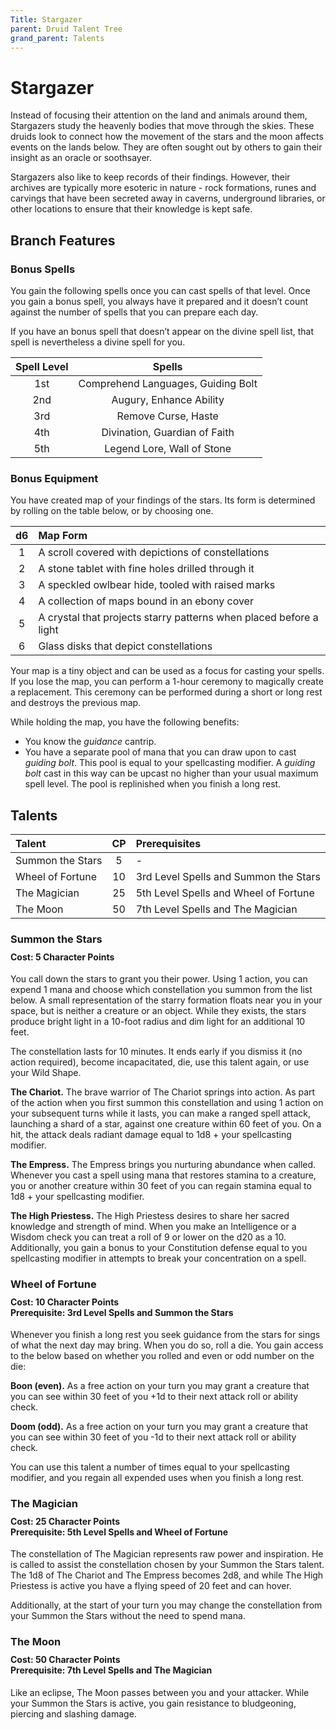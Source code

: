 ```yaml
---
Title: Stargazer
parent: Druid Talent Tree
grand_parent: Talents
---
```


# Stargazer
Instead of focusing their attention on the land and animals around them, Stargazers study the heavenly bodies that move through the skies. These druids look to connect how the movement of the stars and the moon affects events on the lands below. They are often sought out by others to gain their insight as an oracle or soothsayer. 

Stargazers also like to keep records of their findings. However, their archives are typically more esoteric in nature - rock formations, runes and carvings that have been secreted away in caverns, underground libraries, or other locations to ensure that their knowledge is kept safe.

## Branch Features

### Bonus Spells
You gain the following spells once you can cast spells of that level. Once you gain a bonus spell, you always have it prepared and it doesn’t count against the number of spells that you can prepare each day.

If you have an bonus spell that doesn’t appear on the divine spell list, that spell is nevertheless a divine spell for you.

| Spell Level | Spells |
|:-----------:|:------:|
| 1st | Comprehend Languages, Guiding Bolt |   
| 2nd | Augury, Enhance Ability |  
| 3rd | Remove Curse, Haste |  
| 4th | Divination, Guardian of Faith |  
| 5th | Legend Lore, Wall of Stone |  

### Bonus Equipment
You have created map of your findings of the stars. Its form is determined by rolling on the table below, or by choosing one.

| d6 | Map Form |
|:--:|:---------|
| 1 | A scroll covered with depictions of constellations |   
| 2 | A stone tablet with fine holes drilled through it |  
| 3 | A speckled owlbear hide, tooled with raised marks |  
| 4 | A collection of maps bound in an ebony cover |  
| 5 | A crystal that projects starry patterns when placed before a light |  
| 6 | Glass disks that depict constellations |  

Your map is a tiny object and can be used as a focus for casting your spells. If you lose the map, you can perform a 1-hour ceremony to magically create a replacement. This ceremony can be performed during a short or long rest and destroys the previous map.

While holding the map, you have the following benefits:
* You know the *guidance* cantrip.
* You have a separate pool of mana that you can draw upon to cast *guiding bolt*. This pool is equal to your spellcasting modifier. A *guiding bolt* cast in this way can be upcast no higher than your usual maximum spell level. The pool is replinished when you finish a long rest.

## Talents

| Talent | CP | Prerequisites |
|:-------|:--:|:--------------|
| Summon the Stars | 5  | - |   
| Wheel of Fortune | 10 | 3rd Level Spells and Summon the Stars |   
| The Magician     | 25 | 5th Level Spells and Wheel of Fortune |   
| The Moon         | 50 | 7th Level Spells and The Magician |   

### Summon the Stars

<div style="margin-top:-10px;"></div>

#### **Cost:** 5 Character Points
You call down the stars to grant you their power. Using 1 action, you can expend 1 mana and choose which constellation you summon from the list below. A small representation of the starry formation floats near you in your space, but is neither a creature or an object. While they exists, the stars produce bright light in a 10-foot radius and dim light for an additional 10 feet. 

The constellation lasts for 10 minutes. It ends early if you dismiss it (no action required), become incapacitated, die, use this talent again, or use your Wild Shape.

**The Chariot.** The brave warrior of The Chariot springs into action. As part of the action when you first summon this constellation and using 1 action on your subsequent turns while it lasts, you can make a ranged spell attack, launching a shard of a star, against one creature within 60 feet of you. On a hit, the attack deals radiant damage equal to 1d8 + your spellcasting modifier.

**The Empress.** The Empress brings you nurturing abundance when called. Whenever you cast a spell using mana that restores stamina to a creature, you or another creature within 30 feet of you can regain stamina equal to 1d8 + your spellcasting modifier.

**The High Priestess.** The High Priestess desires to share her sacred knowledge and strength of mind. When you make an Intelligence or a Wisdom check you can treat a roll of 9 or lower on the d20 as a 10. Additionally, you gain a bonus to your Constitution defense equal to you spellcasting modifier in attempts to break your concentration on a spell.

### Wheel of Fortune

<div style="margin-top:-10px;"></div>

#### **Cost:** 10 Character Points<br>**Prerequisite:** 3rd Level Spells and Summon the Stars
Whenever you finish a long rest you seek guidance from the stars for sings of what the next day may bring. When you do so, roll a die. You gain access to the below based on whether you rolled and even or odd number on the die:

**Boon (even).** As a free action on your turn you may grant a creature that you can see within 30 feet of you +1d to their next attack roll or ability check. 

**Doom (odd).** As a free action on your turn you may grant a creature that you can see within 30 feet of you -1d to their next attack roll or ability check. 

You can use this talent a number of times equal to your spellcasting modifier, and you regain all expended uses when you finish a long rest.

### The Magician

<div style="margin-top:-10px;"></div>

#### **Cost:** 25 Character Points<br>**Prerequisite:** 5th Level Spells and Wheel of Fortune
The constellation of The Magician represents raw power and inspiration. He is called to assist the constellation chosen by your Summon the Stars talent.  The 1d8 of The Chariot and The Empress becomes 2d8, and while The High Priestess is active you have a flying speed of 20 feet and can hover.

Additionally, at the start of your turn you may change the constellation from your Summon the Stars without the need to spend mana.

### The Moon

<div style="margin-top:-10px;"></div>

#### **Cost:** 50 Character Points<br>**Prerequisite:** 7th Level Spells and The Magician
Like an eclipse, The Moon passes between you and your attacker. While your Summon the Stars is active, you gain resistance to bludgeoning, piercing and slashing damage.
